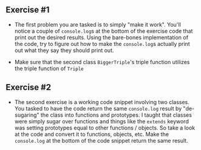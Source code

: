 ## Exercise #1

- The first problem you are tasked is to simply "make it work". You'll notice a couple of `console.log`s at the bottom of the exercise code that print out the desired results. Using the bare-bones implementation of the code, try to figure out how to make the `console.log`s actually print out what they say they should print out.

- Make sure that the second class `BiggerTriple`'s triple function utilizes the triple function of  `Triple`

## Exercise #2

- The second exercise is a working code snippet involving two classes. You tasked to have the code return the same `console.log` result by "de-sugaring" the class into functions and prototypes. I taught that classes were simply sugar over functions and things like the `extends` keyword was setting prototypes equal to other functions / objects. So take a look at the code and convert it to functions, objects, etc. Make the `console.log` at the bottom of the code snippet return the same result.